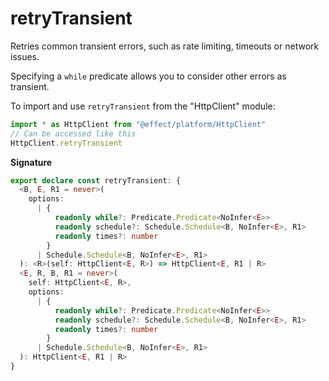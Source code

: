 # retryTransient

Retries common transient errors, such as rate limiting, timeouts or network issues.

Specifying a `while` predicate allows you to consider other errors as
transient.

To import and use `retryTransient` from the "HttpClient" module:

```ts
import * as HttpClient from "@effect/platform/HttpClient"
// Can be accessed like this
HttpClient.retryTransient
```

**Signature**

```ts
export declare const retryTransient: {
  <B, E, R1 = never>(
    options:
      | {
          readonly while?: Predicate.Predicate<NoInfer<E>>
          readonly schedule?: Schedule.Schedule<B, NoInfer<E>, R1>
          readonly times?: number
        }
      | Schedule.Schedule<B, NoInfer<E>, R1>
  ): <R>(self: HttpClient<E, R>) => HttpClient<E, R1 | R>
  <E, R, B, R1 = never>(
    self: HttpClient<E, R>,
    options:
      | {
          readonly while?: Predicate.Predicate<NoInfer<E>>
          readonly schedule?: Schedule.Schedule<B, NoInfer<E>, R1>
          readonly times?: number
        }
      | Schedule.Schedule<B, NoInfer<E>, R1>
  ): HttpClient<E, R1 | R>
}
```
